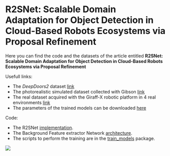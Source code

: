 # R2SNet: Scalable Domain Adaptation for Object Detection in Cloud-Based Robots Ecosystems via Proposal Refinement

Here you can find the code and the datasets of the article entitled **R2SNet: Scalable Domain Adaptation for Object Detection in Cloud-Based Robots Ecosystems via Proposal Refinement**

Usefull links:
* The *DeepDoors2* dataset [link](https://unimi2013-my.sharepoint.com/:u:/g/personal/michele_antonazzi_unimi_it/EX1sP643dctKswmWsVBiCLoBtyOdkSsxi5fpZJy3mnoaBg?e=tGyuLU)
* The photorealistic simulated dataset collected with Gibson [link](https://unimi2013-my.sharepoint.com/:u:/g/personal/michele_antonazzi_unimi_it/EVYqJ4lErGNIhzUpqK7HDjQBoz2vQ-17acmi3NCpmE2xRw?e=60PiZW)
* The real dataset acquired with the Giraff-X robotic platform in 4 real environments [link](https://unimi2013-my.sharepoint.com/:u:/g/personal/michele_antonazzi_unimi_it/EXLStATEcj9Hhd06k4AcU0EBTB7J3pUUG_At9Ar60NpI3g?e=xmEwP7)
* The parameters of the trained models can be downloaded [here](https://unimi2013-my.sharepoint.com/:f:/g/personal/michele_antonazzi_unimi_it/Er7n154eKXtHqESgk2MahoQBa_t7hka5grS7N4ELkamqvg?e=fGKzMF)

Code:
* The R2SNet [implementation](doors_detection_long_term/doors_detector/models/bbox_filter_network_geometric.py).
* The Background Feature extractor Network [architecture](doors_detection_long_term/doors_detector/models/background_grid_network.py).
* The scripts to perform the training are in the [train_models](doors_detection_long_term/scripts/doors_detector/train_models/) package.

![](images/r2snet_experiments.gif)  



